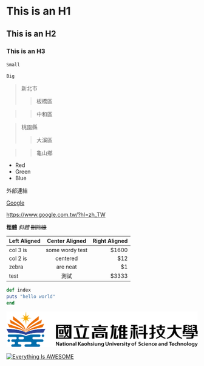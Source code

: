 # This is an H1
## This is an H2
### This is an H3

`Small`

```
Big
```
>新北市
>>板橋區

>>中和區

>桃園縣
>>大溪區

>>龜山鄉

* Red
* Green
* Blue

外部連結

[Google](https://www.google.com.tw/?hl=zh_TW)

<https://www.google.com.tw/?hl=zh_TW>



**粗體**
*斜體*
~~刪除線~~

| Left Aligned | Center Aligned | Right Aligned |
| :------------|:--------------:|--------------:|
| col 3 is     | some wordy test| $1600         |
| col 2 is     | centered       | $12           |
| zebra        | are neat       | $1            |
| test         |          測試  | $3333         |

```ruby
def index
puts "hello world"
end
```

![NKUST](182513897.png "高科大" )

[![Everything Is AWESOME](https://img.youtube.com/vi/StTqXEQ2l-Y/0.jpg)](https://www.youtube.com/watch?v=StTqXEQ2l-Y "Everything Is AWESOME")
